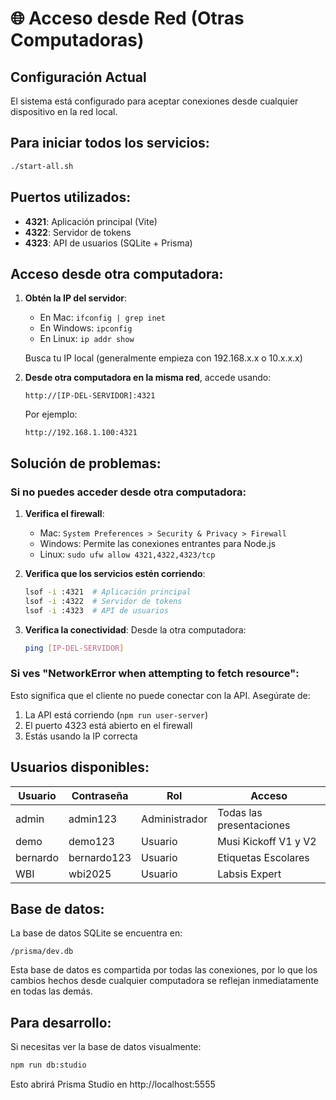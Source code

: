 # 🌐 Acceso desde Red (Otras Computadoras)

## Configuración Actual

El sistema está configurado para aceptar conexiones desde cualquier dispositivo en la red local.

## Para iniciar todos los servicios:

```bash
./start-all.sh
```

## Puertos utilizados:

- **4321**: Aplicación principal (Vite)
- **4322**: Servidor de tokens
- **4323**: API de usuarios (SQLite + Prisma)

## Acceso desde otra computadora:

1. **Obtén la IP del servidor**:
   - En Mac: `ifconfig | grep inet`
   - En Windows: `ipconfig`
   - En Linux: `ip addr show`
   
   Busca tu IP local (generalmente empieza con 192.168.x.x o 10.x.x.x)

2. **Desde otra computadora en la misma red**, accede usando:
   ```
   http://[IP-DEL-SERVIDOR]:4321
   ```
   
   Por ejemplo:
   ```
   http://192.168.1.100:4321
   ```

## Solución de problemas:

### Si no puedes acceder desde otra computadora:

1. **Verifica el firewall**:
   - Mac: `System Preferences > Security & Privacy > Firewall`
   - Windows: Permite las conexiones entrantes para Node.js
   - Linux: `sudo ufw allow 4321,4322,4323/tcp`

2. **Verifica que los servicios estén corriendo**:
   ```bash
   lsof -i :4321  # Aplicación principal
   lsof -i :4322  # Servidor de tokens  
   lsof -i :4323  # API de usuarios
   ```

3. **Verifica la conectividad**:
   Desde la otra computadora:
   ```bash
   ping [IP-DEL-SERVIDOR]
   ```

### Si ves "NetworkError when attempting to fetch resource":

Esto significa que el cliente no puede conectar con la API. Asegúrate de:
1. La API está corriendo (`npm run user-server`)
2. El puerto 4323 está abierto en el firewall
3. Estás usando la IP correcta

## Usuarios disponibles:

| Usuario | Contraseña | Rol | Acceso |
|---------|------------|-----|--------|
| admin | admin123 | Administrador | Todas las presentaciones |
| demo | demo123 | Usuario | Musi Kickoff V1 y V2 |
| bernardo | bernardo123 | Usuario | Etiquetas Escolares |
| WBI | wbi2025 | Usuario | Labsis Expert |

## Base de datos:

La base de datos SQLite se encuentra en:
```
/prisma/dev.db
```

Esta base de datos es compartida por todas las conexiones, por lo que los cambios hechos desde cualquier computadora se reflejan inmediatamente en todas las demás.

## Para desarrollo:

Si necesitas ver la base de datos visualmente:
```bash
npm run db:studio
```
Esto abrirá Prisma Studio en http://localhost:5555